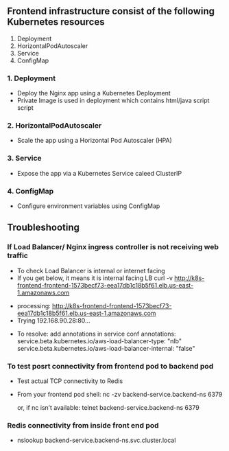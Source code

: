 
## Frontend infrastructure consist of the following Kubernetes resources
1. Deployment
2. HorizontalPodAutoscaler
3. Service
4. ConfigMap

### 1. Deployment
- Deploy the Nginx app using a Kubernetes Deployment
- Private Image is used in deployment which contains html/java script script 
### 2. HorizontalPodAutoscaler
- Scale the app using a Horizontal Pod Autoscaler (HPA)

### 3. Service
- Expose the app via a Kubernetes Service caleed ClusterIP

### 4. ConfigMap
- Configure environment variables using ConfigMap


## Troubleshooting 
### If Load Balancer/ Nginx ingress controller is  not receiving web traffic
- To check Load Balancer is internal or internet facing
- If you get below, it means it is internal facing LB
curl -v http://k8s-frontend-frontend-1573becf73-eea17db1c18b5f61.elb.us-east-1.amazonaws.com

* processing: http://k8s-frontend-frontend-1573becf73-eea17db1c18b5f61.elb.us-east-1.amazonaws.com
*   Trying 192.168.90.28:80...

- To resolve: add annotations in service conf
  annotations:
    service.beta.kubernetes.io/aws-load-balancer-type: "nlb"
    service.beta.kubernetes.io/aws-load-balancer-internal: "false"

### To test posrt connectivity from frontend pod to backend pod
- Test actual TCP connectivity to Redis
- From your frontend pod shell:
  nc -zv backend-service.backend-ns 6379

  or, if nc isn’t available:
  telnet backend-service.backend-ns 6379


### Redis connectivity from inside front end pod
- nslookup backend-service.backend-ns.svc.cluster.local

